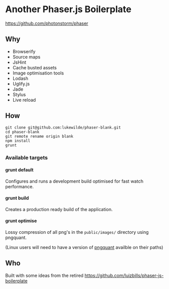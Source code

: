 # Another Phaser.js Boilerplate

https://github.com/photonstorm/phaser

## Why

* Browserify
* Source maps
* JsHint
* Cache busted assets
* Image optimisation tools
* Lodash
* Uglify.js
* Jade
* Stylus
* Live reload

## How

    git clone git@github.com:lukewilde/phaser-blank.git
    cd phaser-blank
    git remote rename origin blank
    npm install
    grunt

### Available targets

#### grunt default

Configures and runs a development build optimised for fast watch performance.

#### grunt build

Creates a production ready build of the application.

#### grunt optimise

Lossy compression of all png's in the `public/images/` directory using pngquant.

(Linux users will need to have a version of [pngquant](http://pngquant.org/) availble on their paths)

## Who

  Built with some ideas from the retired https://github.com/luizbills/phaser-js-boilerplate
